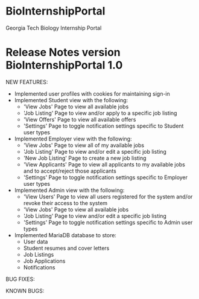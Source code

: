 # BioInternshipPortal
Georgia Tech Biology Internship Portal

# Release Notes version BioInternshipPortal 1.0
NEW FEATURES:
* Implemented user profiles with cookies for maintaining sign-in
* Implemented Student view with the following:
	* 'View Jobs' Page to view all available jobs
	* 'Job Listing' Page to view and/or apply to a specific job listing
	* 'View Offers' Page to view all available offers
	* 'Settings' Page to toggle notification settings specific to Student user types
* Implemented Employer view with the following:
	* 'View Jobs' Page to view all of my available jobs
	* 'Job Listing' Page to view and/or edit a specific job listing
	* 'New Job Listing' Page to create a new job listing
	* 'View Applicants' Page to view all applicants to my available jobs and to accept/reject those applicants
	* 'Settings' Page to toggle notification settings specific to Employer user types
* Implemented Admin view with the following:
	* 'View Users' Page to view all users registered for the system and/or revoke their access to the system
	* 'View Jobs' Page to view all available jobs
	* 'Job Listing' Page to view and/or edit a specific job listing
	* 'Settings' Page to toggle notification settings specific to Admin user types
* Implemented MariaDB database to store:
	* User data
	* Student resumes and cover letters
	* Job Listings
	* Job Applications
	* Notifications

BUG FIXES:

KNOWN BUGS:

